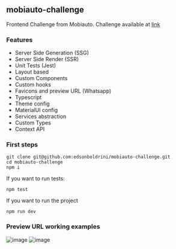 ## mobiauto-challenge

Frontend Challenge from Mobiauto. Challenge available at [link](https://github.com/edsonboldrini/mobiauto-challenge/blob/main/Teste-Frontend.pdf)

### Features
- Server Side Generation (SSG)
- Server Side Render (SSR)
- Unit Tests (Jest)
- Layout based
- Custom Components
- Custom hooks
- Favicons and preview URL (Whatsapp)
- Typescript
- Theme config
- MaterialUI config
- Services abstraction
- Custom Types
- Context API

### First steps
```
git clone git@github.com:edsonboldrini/mobiauto-challenge.git
cd mobiauto-challenge
npm i
```

If you want to run tests:
```
npm test 
```
If you want to run the project
```
npm run dev
```

### Preview URL working examples
![image](https://user-images.githubusercontent.com/31242886/209868892-f800c59d-c0a6-4e1d-9e84-9398ae2cc95a.png)
![image](https://user-images.githubusercontent.com/31242886/209868967-640eca8b-8d5c-4dd0-9fdb-17a65dc0af6c.png)


